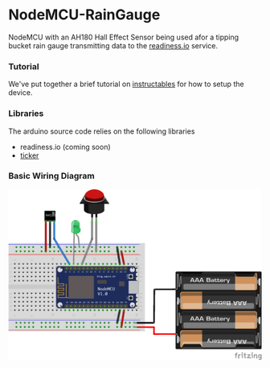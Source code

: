 # NodeMCU-RainGauge

NodeMCU with an AH180 Hall Effect Sensor being used afor a tipping bucket rain gauge transmitting data to the [readiness.io](https://readiness.io/) service.

### Tutorial
We've put together a brief tutorial on [instructables](https://www.instructables.com/id/NodeMCU-Hall-Effect-Rain-Gauge/) for how to setup the device.

### Libraries
The arduino source code relies on the following libraries
* readiness.io (coming soon)
* [ticker](https://github.com/esp8266/Arduino/tree/master/libraries/Ticker)

### Basic Wiring Diagram
![Image or Wiring Diagram](https://github.com/UNSWmir/NodeMCU-RainGauge/blob/master/RainGauge_bb.png)
